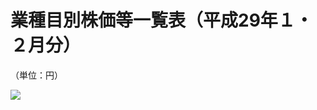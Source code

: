 # 業種目別株価等一覧表（平成29年１・２月分）

（単位：円）

![](https://www.nta.go.jp/tmp/4ab3a981-6094-4f6c-b552-d15534a44fd9/images/d37a08a82032154f2d802fb33868f2c0381595d0d8c63a589a0fce72f64c6e1c.jpg)